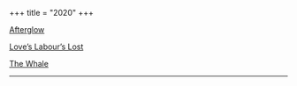 +++
title = "2020"
+++

[Afterglow](https://www.avenueartscanton.com/)

[Love’s Labour’s Lost](https://www.rubbercitytheatre.com/)

[The Whale](https://www.avenueartscanton.com/)
<hr>